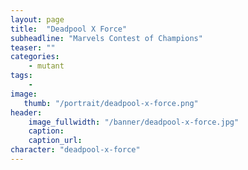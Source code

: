 ```yaml
---
layout: page
title:  "Deadpool X Force"
subheadline: "Marvels Contest of Champions"
teaser: ""
categories:
    - mutant
tags:
    -
image:
   thumb: "/portrait/deadpool-x-force.png"
header:
    image_fullwidth: "/banner/deadpool-x-force.jpg"
    caption: 
    caption_url:    
character: "deadpool-x-force"
---
```

